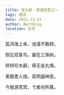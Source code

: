 ```yaml
---
title: 张九龄：感遇四首之一
tags: 唐诗
date: 2021-12-21
author: BertKing
location: 北京
---
```



孤鸿海上来，池潢不敢顾。

侧见双翠鸟，巢在三珠树。

矫矫珍木巅，得无金丸惧。

美服患人指，高明逼神恶。

今我游冥冥，弋者何所慕。